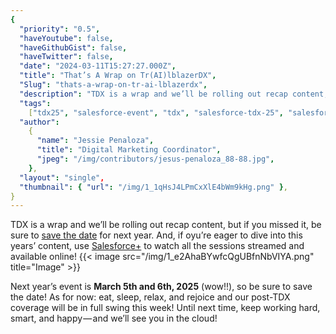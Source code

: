```yaml
---
{
  "priority": "0.5",
  "haveYoutube": false,
  "haveGithubGist": false,
  "haveTwitter": false,
  "date": "2024-03-11T15:27:27.000Z",
  "title": "That’s A Wrap on Tr(AI)lblazerDX",
  "Slug": "thats-a-wrap-on-tr-ai-lblazerdx",
  "description": "TDX is a wrap and we’ll be rolling out recap content, but if you missed it, be sure to save the date for next year. And, if you're eager to dive into this years’ content, use Salesforce+ to watch all the sessions streamed and available online!",
  "tags":
    ["tdx25", "salesforce-event", "tdx", "salesforce-tdx-25", "salesforce-tdx"],
  "author":
    {
      "name": "Jessie Penaloza",
      "title": "Digital Marketing Coordinator",
      "jpeg": "/img/contributors/jesus-penaloza_88-88.jpg",
    },
  "layout": "single",
  "thumbnail": { "url": "/img/1_1qHsJ4LPmCxXlE4bWm9kHg.png" },
}
---
```


TDX is a wrap and we’ll be rolling out recap content, but if you missed it, be sure to [save the date](https://www.salesforce.com/form/event/tdx25-save-the-date/) for next year. And, if oyu’re eager to dive into this years’ content, use [Salesforce+](https://www.salesforce.com/plus) to watch all the sessions streamed and available online!
{{< image src="/img/1_e2AhaBYwfcQgUBfnNbVIYA.png" title="Image" >}}

Next year’s event is <strong>March 5th and 6th, 2025</strong> (wow!!), so be sure to save the date!
As for now: eat, sleep, relax, and rejoice and our post-TDX coverage will be in full swing this week!
Until next time, keep working hard, smart, and happy — and we’ll see you in the cloud!
